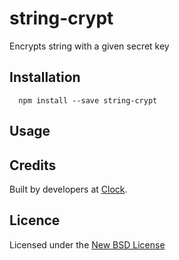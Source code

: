 # string-crypt

Encrypts string with a given secret key

## Installation

      npm install --save string-crypt

## Usage

## Credits
Built by developers at [Clock](http://clock.co.uk).

## Licence
Licensed under the [New BSD License](http://opensource.org/licenses/bsd-license.php)
